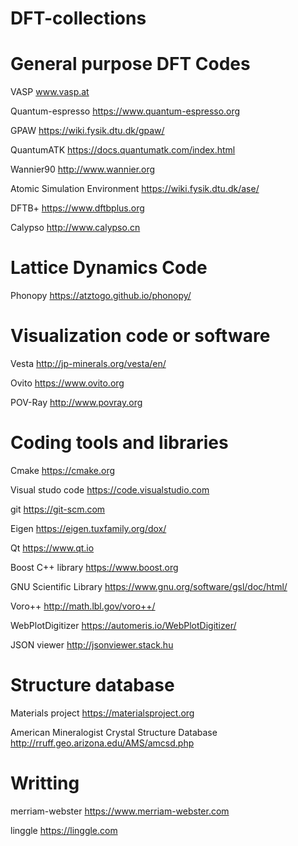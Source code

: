 # DFT-collections

# General purpose DFT Codes
VASP www.vasp.at

Quantum-espresso https://www.quantum-espresso.org

GPAW https://wiki.fysik.dtu.dk/gpaw/

QuantumATK https://docs.quantumatk.com/index.html

Wannier90 http://www.wannier.org

Atomic Simulation Environment https://wiki.fysik.dtu.dk/ase/

DFTB+ https://www.dftbplus.org

Calypso http://www.calypso.cn


# Lattice Dynamics Code
Phonopy https://atztogo.github.io/phonopy/


# Visualization code or software
Vesta http://jp-minerals.org/vesta/en/

Ovito https://www.ovito.org

POV-Ray http://www.povray.org


# Coding tools and libraries
Cmake https://cmake.org

Visual studo code https://code.visualstudio.com

git https://git-scm.com

Eigen  https://eigen.tuxfamily.org/dox/

Qt https://www.qt.io

Boost C++ library https://www.boost.org

GNU Scientific Library https://www.gnu.org/software/gsl/doc/html/

Voro++ http://math.lbl.gov/voro++/

WebPlotDigitizer https://automeris.io/WebPlotDigitizer/

JSON viewer http://jsonviewer.stack.hu



# Structure database
Materials project https://materialsproject.org

American Mineralogist Crystal Structure Database http://rruff.geo.arizona.edu/AMS/amcsd.php

# Writting
merriam-webster https://www.merriam-webster.com

linggle https://linggle.com

